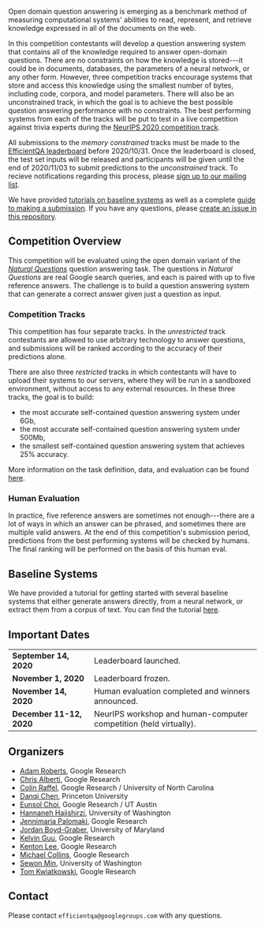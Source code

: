 Open domain question answering is emerging as a benchmark method of measuring
computational systems' abilities to read, represent, and retrieve knowledge
expressed in all of the documents on the web.

In this competition contestants will develop a question answering system that
contains all of the knowledge required to answer open-domain questions. There
are no constraints on how the knowledge is stored---it could be in documents,
databases, the parameters of a neural network, or any other form. However, three
competition tracks encourage systems that store and access this knowledge using
the smallest number of bytes, including code, corpora, and model
parameters. There will also be an unconstrained track, in which the goal is to
achieve the best possible question answering performance with no
constraints. The best performing systems from each of the tracks will be put to
test in a live competition against trivia experts during the [NeurIPS 2020
competition track](https://neurips.cc/Conferences/2020/CompetitionTrack).

All submissions to the *memory constrained* tracks must be made to the
[EfficientQA leaderboard](https://ai.google.com/research/NaturalQuestions/efficientqa)
before 2020/10/31. Once the leaderboard is closed, the test set inputs will 
be released and participants will be given until the end of 2020/11/03 to submit
predictions to the *unconstrained* track. To recieve notifications regarding this
process,  please
[sign up to our mailing list](https://efficientqa.github.io/sign_up_for_notifications.html).

We have provided
[tutorials on baseline systems](https://efficientqa.github.io/getting_started.html)
as well as a complete
[guide to making a submission](https://efficientqa.github.io/getting_started.html).
If you have any questions, please
[create an issue in this repository](https://github.com/efficientqa/efficientqa.github.io/issues).

## Competition Overview

This competition will be evaluated using the open domain variant of the
[*Natural Questions*](https://www.mitpressjournals.org/doi/full/10.1162/tacl_a_00276)
question answering task. The questions in *Natural Questions* are real Google
search queries, and each is paired with up to five reference answers. The
challenge is to build a question answering system that can generate a correct
answer given just a question as input.

### Competition Tracks

This competition has four separate tracks. In the *unrestricted* track
contestants are allowed to use arbitrary technology to answer questions, and
submissions will be ranked according to the accuracy of their predictions alone.

There are also three *restricted* tracks in which contestants will have to
upload their systems to our servers, where they will be run in a sandboxed
environment, without access to any external resources. In these three tracks,
the goal is to build:

* the most accurate self-contained question answering system under 6Gb,
* the most accurate self-contained question answering system under 500Mb,
* the smallest self-contained question answering system that achieves 25%
  accuracy.

More information on the task definition, data, and evaluation can be found [here](https://efficientqa.github.io/task_definition.html).


### Human Evaluation

In practice, five reference answers are sometimes not enough---there are a lot
of ways in which an answer can be phrased, and sometimes there are multiple
valid answers. At the end of this competition's submission period, predictions from the
best performing systems will be checked by humans. The final ranking will be
performed on the basis of this human eval.

## Baseline Systems
We have provided a tutorial for getting started with
several baseline systems that either generate answers directly, from a neural network,
or extract them from a corpus of text. You can find the tutorial
[here](https://efficientqa.github.io/getting_started.html).

## Important Dates

|                                 |                                                                   |
|:--------------------------------|:------------------------------------------------------------------|
| **September 14, 2020**          | Leaderboard launched.                                             |
| **November 1, 2020**            | Leaderboard frozen.                                               |
| **November 14, 2020**           | Human evaluation completed and winners announced.                 |
| **December 11-12, 2020** &emsp; | NeurIPS workshop and human-computer competition (held virtually). |

## Organizers

*   [Adam Roberts](https://research.google/people/104881/), Google
    Research
*   [Chris Alberti](https://research.google/people/ChrisAlberti/),
    Google Research
*   [Colin Raffel](https://colinraffel.com/), Google Research / University of
    North Carolina
*   [Danqi Chen](https://www.cs.princeton.edu/~danqic/), Princeton University
*   [Eunsol Choi](https://www.cs.utexas.edu/~eunsol/), Google Research / UT
    Austin
*   [Hannaneh Hajishirzi](https://homes.cs.washington.edu/~hannaneh/),
    University of Washington
*   [Jennimaria Palomaki](https://research.google/people/105807/),
    Google Research
*   [Jordan Boyd-Graber](http://users.umiacs.umd.edu/~jbg/), University of
    Maryland
*   [Kelvin Guu](http://kelvinguu.com/), Google Research
*   [Kenton Lee](https://kentonl.com/), Google Research
*   [Michael Collins](https://research.google/people/MichaelCollins/),
    Google Research
*   [Sewon Min](https://shmsw25.github.io/), University of Washington
*   [Tom Kwiatkowski](https://research.google/people/105075/), Google
    Research

## Contact

Please contact `efficientqa@googlegroups.com` with any questions.
